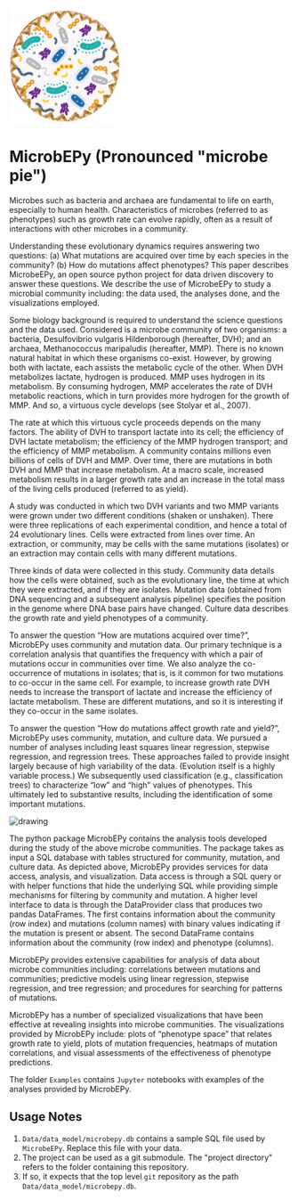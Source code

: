 <img src="microbepy_logo.png" alt="drawing" width="200"/>

# MicrobEPy (Pronounced "microbe pie")

Microbes such as bacteria and archaea are fundamental to life on earth, especially to human health. Characteristics of microbes (referred to as phenotypes) such as growth rate can evolve rapidly, often as a result of interactions with other microbes in a community. 

Understanding these evolutionary dynamics requires answering two questions: (a) What mutations are acquired over time by each species in the community? (b) How do mutations affect phenotypes? This paper describes MicrobeEPy, an open source python project for data driven discovery to answer these questions. We describe the use of MicrobeEPy to study a microbial community including: the data used, the analyses done, and the visualizations employed.

Some biology background is required to understand the science questions and the data used. Considered is a microbe community of two organisms: a bacteria, Desulfovibrio vulgaris Hildenborough (hereafter, DVH); and an archaea, Methanococcus maripaludis (hereafter, MMP). There is no known natural habitat in which these organisms co-exist. However, by growing both with lactate, each assists the metabolic cycle of the other. When DVH metabolizes lactate, hydrogen is produced. MMP uses hydrogen in its metabolism. By consuming hydrogen, MMP accelerates the rate of DVH metabolic reactions, which in turn provides more hydrogen for the growth of MMP. And so, a virtuous cycle develops (see Stolyar et al., 2007).

The rate at which this virtuous cycle proceeds depends on the many factors. The ability of DVH to transport lactate into its cell; the efficiency of DVH lactate metabolism; the efficiency of the MMP hydrogen transport; and the efficiency of MMP metabolism. A community contains millions even billions of cells of DVH and MMP. Over time, there are mutations in both DVH and MMP that increase metabolism. At a macro scale, increased metabolism results in a larger growth rate and an increase in the total mass of the living cells produced (referred to as yield).

A study was conducted in which two DVH variants and two MMP variants were grown under two different conditions (shaken or unshaken). There were three replications of each experimental condition, and hence a total of 24 evolutionary lines. Cells were extracted from lines over time. An extraction, or community, may be cells with the same mutations (isolates) or an extraction may contain cells with many different mutations.

Three kinds of data were collected in this study. Community data details how the cells were obtained, such as the evolutionary line, the time at which they were extracted, and if they are isolates. Mutation data (obtained from DNA sequencing and a subsequent analysis pipeline) specifies the position in the genome where DNA base pairs have changed. Culture data describes the growth rate and yield phenotypes of a community.

To answer the question “How are mutations acquired over time?”, MicrobEPy uses community and mutation data. Our primary technique is a correlation analysis that quantifies the frequency with which a pair of mutations occur in communities over time. We also analyze the co-occurrence of mutations in isolates; that is, is it common for two mutations to co-occur in the same cell. For example, to increase growth rate DVH needs to increase the transport of lactate and increase the efficiency of lactate metabolism. These are different mutations, and so it is interesting if they co-occur in the same isolates.

To answer the question “How do mutations affect growth rate and yield?”, MicrobEPy uses community, mutation, and culture data. We pursued a number of analyses including least squares linear regression, stepwise regression, and regression trees. These approaches failed to provide insight largely because of high variability of the data. (Evolution itself is a highly variable process.) We subsequently used classification (e.g., classification trees) to characterize “low” and “high” values of phenotypes. This ultimately led to substantive results, including the identification of some important mutations.

<img src="microbepy_archiecture.png" alt="drawing" width="200"/>

The python package MicrobEPy contains the analysis tools developed during the study of the above microbe communities. The package takes as input a SQL database with tables structured for community, mutation, and culture data. 
As depicted above,
MicrobEPy provides services for data access, analysis, and visualization. Data access is through a SQL query or with helper functions that hide the underlying SQL while providing simple mechanisms for filtering by community and mutation. A higher level interface to data is through the DataProvider class that produces two pandas DataFrames. The first contains information about the community (row index) and mutations (column names) with binary values indicating if the mutation is present or absent. The second DataFrame contains information about the community (row index) and phenotype (columns).

MicrobEPy provides extensive capabilities for analysis of data about microbe communities including: correlations between mutations and communities; predictive models using linear regression, stepwise regression, and tree regression; and procedures for searching for patterns of mutations.

MicrobEPy has a number of specialized visualizations that have been effective at revealing insights into microbe communities. The visualizations provided by MicrobEPy include: plots of  “phenotype space” that relates growth rate to yield, plots of mutation frequencies, heatmaps of mutation correlations, and visual assessments of the effectiveness of phenotype predictions.

The folder ``Examples`` contains ``Jupyter`` notebooks with examples of the analyses provided by MicrobEPy.


## Usage Notes
1. ``Data/data_model/microbepy.db`` contains a sample SQL file used by ``MicrobeEPy``. Replace this file with your data.
1. The project can be used as a git submodule. 
The "project directory" refers to the folder containing this repository.
1. If so, it expects that the top level ``git`` repository as the path ``Data/data_model/microbepy.db``.
